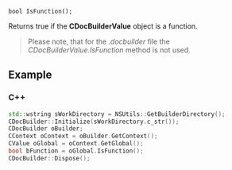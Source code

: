 `bool IsFunction();`

Returns true if the **CDocBuilderValue** object is a function.

> Please note, that for the *.docbuilder* file the *CDocBuilderValue.IsFunction* method is not used.

## Example

### C++

```cpp
std::wstring sWorkDirectory = NSUtils::GetBuilderDirectory();
CDocBuilder::Initialize(sWorkDirectory.c_str());
CDocBuilder oBuilder;
CContext oContext = oBuilder.GetContext();
CValue oGlobal = oContext.GetGlobal();
bool bFunction = oGlobal.IsFunction();
CDocBuilder::Dispose();
```
